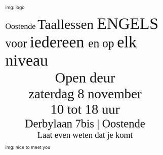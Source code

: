 
<!--
##font testing

<div>
<span class="fawe">test font-awesome - &#xf081;(tw) - &#xf082;(fb) - &#xf08c;(li) - &#xf0d4;(g+)</span>
</div>

<div>
<span class="natscr">test NaturalScript for paperclips</span>
</div>


<div class="fmslab">
<span  class="w100">Serif     <em>(100)</em> </span>
<span  class="w300">in        <em>(300)</em> </span>
<span  class="w500">different <em>(500)</em> </span>
<span  class="w700">weights   <em>(700)</em> </span>
<span  class="w900">getting   <em>(900)</em> </span>
<span class="w1000">thicker   <em>(1000)</em></span>
</div>
<div class="fmsans">
<span  class="w100">Sans      <em>(100)</em> </span>
<span  class="w300">in        <em>(300)</em> </span>
<span  class="w500">different <em>(500)</em> </span>
<span  class="w700">weights   <em>(700)</em> </span>
<span  class="w900">getting thicker<em>(900)</em> </span>
</div>
-->

img: logo

<span style='font-family: "MuseoSlab100"; font-size:19pt;'>
Oostende
</span>

<span style='font-family: "MuseoSans100"'>
    <span style='font-size: 32pt;'>Taallessen </span> 
    <span style='font-family: "MuseoSans500"; font-size: 38pt;'>ENGELS </span> 
    <span style='font-size: 28pt;'>voor </span> 
    <span style='font-family: "MuseoSans500"; font-size: 38pt;'>iedereen </span> 
    <span style='font-size: 28pt;'>en </span> 
    <span style='font-size: 28pt;'>op </span> 
    <span style='font-family: "MuseoSans500"; font-size: 38pt;'>elk niveau</span> 
</span>


<div id="opendeur" style="text-align: center;">
    <span style='font-family: "MuseoSlab700";'>
        <span class="fnt_grn">
            <span style='font-family: "MuseoSlab1000"; font-size: 34pt;'>Open </span> 
            <span style='font-size: 34pt;'>deur </span> 
        </span>
        <br>
        <span style='font-size: 32pt;'>
            zaterdag 8 november 
            <br>
            10 tot 18 uur 
        </span> 
        <br>
        <span style='font-family: "MuseoSlab300"; font-size: 27pt;'>Derbylaan 7bis | Oostende </span> 
        <br>
        <span style='font-size: 20pt;'>Laat even weten dat je komt </span> 
    </span>
</div>


img: nice to meet you

